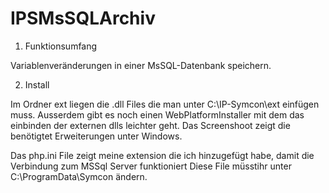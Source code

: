 # IPSMsSQLArchiv

1. Funktionsumfang

Variablenveränderungen in einer MsSQL-Datenbank speichern.

2. Install

Im Ordner ext liegen die .dll Files die man unter C:\IP-Symcon\ext einfügen muss.
Ausserdem gibt es noch einen WebPlatformInstaller mit dem das einbinden der externen dlls leichter geht.
Das Screenshoot zeigt die benötigtet Erweiterungen unter Windows.

Das php.ini File zeigt meine extension die ich hinzugefügt habe, damit die Verbindung zum MSSql Server funktioniert
Diese File müsstihr unter C:\ProgramData\Symcon ändern.
